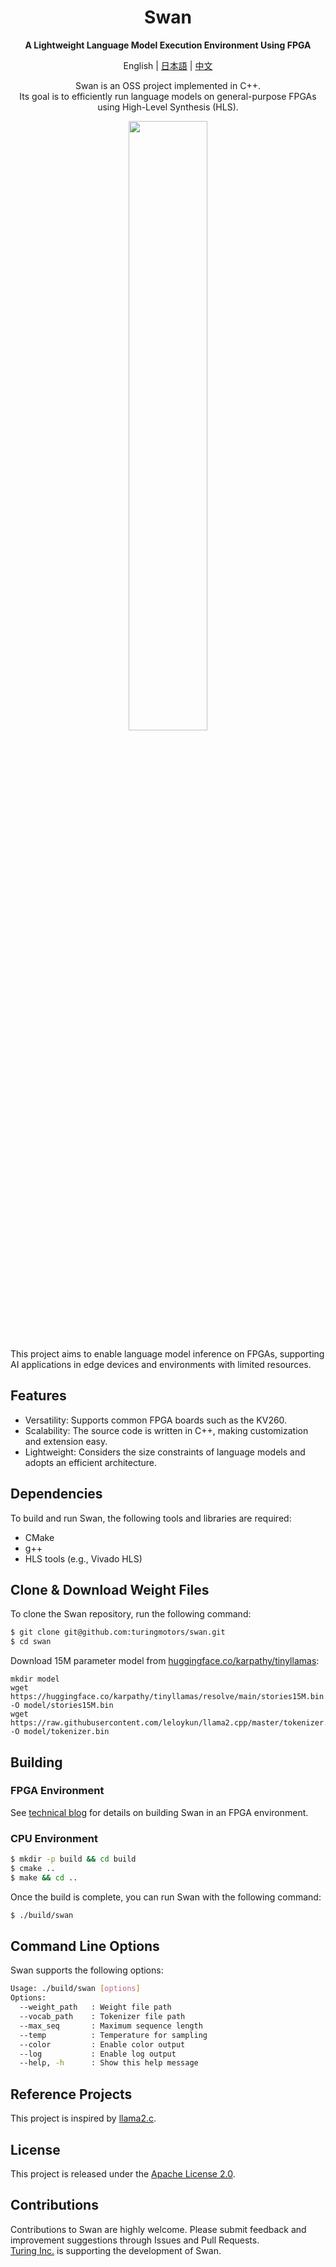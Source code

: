 <div align="center">

# Swan
**A Lightweight Language Model Execution Environment Using FPGA**

English | [日本語](./docs/README_JP.md) | [中文](./docs/README_CN.md)

Swan is an OSS project implemented in C++.  
Its goal is to efficiently run language models on general-purpose FPGAs using High-Level Synthesis (HLS).
</div>

<div align="center">
<img src="./images/swan_image.png" width="50%">
</div>

This project aims to enable language model inference on FPGAs, supporting AI applications in edge devices and environments with limited resources.  

## Features

- Versatility: Supports common FPGA boards such as the KV260.
- Scalability: The source code is written in C++, making customization and extension easy.
- Lightweight: Considers the size constraints of language models and adopts an efficient architecture.

## Dependencies

To build and run Swan, the following tools and libraries are required:

- CMake
- g++
- HLS tools (e.g., Vivado HLS)

## Clone & Download Weight Files

To clone the Swan repository, run the following command:
```bash
$ git clone git@github.com:turingmotors/swan.git
$ cd swan
```

Download 15M parameter model from [huggingface.co/karpathy/tinyllamas](https://huggingface.co/karpathy/tinyllamas/tree/main):
```
mkdir model
wget https://huggingface.co/karpathy/tinyllamas/resolve/main/stories15M.bin -O model/stories15M.bin
wget https://raw.githubusercontent.com/leloykun/llama2.cpp/master/tokenizer.bin -O model/tokenizer.bin
```

## Building

### FPGA Environment

See [technical blog](https://zenn.dev/turing_motors/articles/82505880d27d65) for details on building Swan in an FPGA environment.

### CPU Environment

```bash
$ mkdir -p build && cd build
$ cmake ..
$ make && cd ..
```
Once the build is complete, you can run Swan with the following command:

```bash
$ ./build/swan
```

## Command Line Options

Swan supports the following options:

```bash
Usage: ./build/swan [options]
Options:
  --weight_path   : Weight file path
  --vocab_path    : Tokenizer file path
  --max_seq       : Maximum sequence length
  --temp          : Temperature for sampling
  --color         : Enable color output
  --log           : Enable log output
  --help, -h      : Show this help message
```

## Reference Projects
This project is inspired by [llama2.c](https://github.com/karpathy/llama2.c).

## License
This project is released under the [Apache License 2.0](./LICENSE).

## Contributions
Contributions to Swan are highly welcome. Please submit feedback and improvement suggestions through Issues and Pull Requests.  
[Turing Inc.](https://www.turing-motors.com/en) is supporting the development of Swan.
